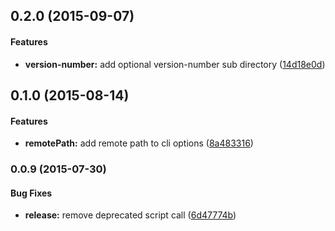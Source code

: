 ## 0.2.0 (2015-09-07)


#### Features

* **version-number:** add optional version-number sub directory ([14d18e0d](https://github.com/ubilabs/gcloud-storage-upload/commit/14d18e0d89b826904d1713a6c76846b9076cf74b))


## 0.1.0 (2015-08-14)


#### Features

* **remotePath:** add remote path to cli options ([8a483316](https://github.com/ubilabs/gcloud-storage-upload/commit/8a483316f40bda8d178e8d9bd2aadc56b26a7ce6))


### 0.0.9 (2015-07-30)


#### Bug Fixes

* **release:** remove deprecated script call ([6d47774b](https://github.com/ubilabs/gcloud-storage-upload/commit/6d47774b832416e6d98f740505f003f0cb01057d))
